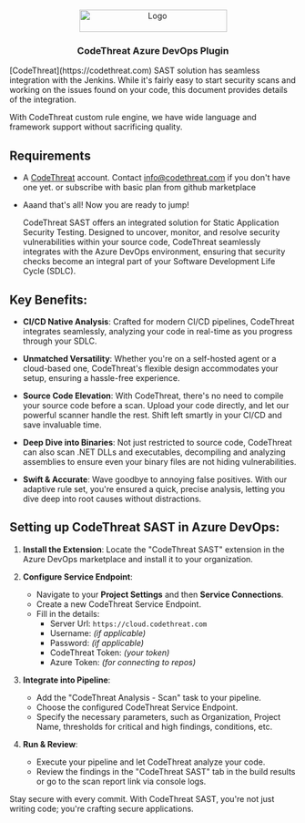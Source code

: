 
<!-- PROJECT LOGO -->
<br />
<p align="center">
  <a href="https://codethreat.com">
    <img src="https://www.codethreat.com/_next/static/media/ct-logo.0cc6530f.svg" alt="Logo" width="259" height="39">
  </a>

  <h3 align="center">CodeThreat Azure DevOps Plugin</h3>

</p>
[CodeThreat](https://codethreat.com) SAST solution has seamless integration with the Jenkins. While it's fairly easy to start security scans and working on the issues found on your code, this document provides details of the integration. 

With CodeThreat custom rule engine, we have wide language and framework support without sacrificing quality.

## Requirements

* A [CodeThreat](https://cloud.codethreat.com) account. Contact info@codethreat.com if you don't have one yet. or subscribe with basic plan from github marketplace
* Aaand that's all! Now you are ready to jump!

  CodeThreat SAST offers an integrated solution for Static Application Security Testing. Designed to uncover, monitor, and resolve security vulnerabilities within your source code, CodeThreat seamlessly integrates with the Azure DevOps environment, ensuring that security checks become an integral part of your Software Development Life Cycle (SDLC).

## Key Benefits:

-   **CI/CD Native Analysis**: Crafted for modern CI/CD pipelines, CodeThreat integrates seamlessly, analyzing your code in real-time as you progress through your SDLC.
    
-   **Unmatched Versatility**: Whether you're on a self-hosted agent or a cloud-based one, CodeThreat's flexible design accommodates your setup, ensuring a hassle-free experience.
    
-   **Source Code Elevation**: With CodeThreat, there's no need to compile your source code before a scan. Upload your code directly, and let our powerful scanner handle the rest. Shift left smartly in your CI/CD and save invaluable time.
    
-   **Deep Dive into Binaries**: Not just restricted to source code, CodeThreat can also scan .NET DLLs and executables, decompiling and analyzing assemblies to ensure even your binary files are not hiding vulnerabilities.
        
-   **Swift & Accurate**: Wave goodbye to annoying false positives. With our adaptive rule set, you're ensured a quick, precise analysis, letting you dive deep into root causes without distractions.

## Setting up CodeThreat SAST in Azure DevOps:

1.  **Install the Extension**: Locate the "CodeThreat SAST" extension in the Azure DevOps marketplace and install it to your organization.
    
2.  **Configure Service Endpoint**:
    
    -   Navigate to your **Project Settings** and then **Service Connections**.
    -   Create a new CodeThreat Service Endpoint.
    -   Fill in the details:
        -   Server Url: `https://cloud.codethreat.com`
        -   Username: _(if applicable)_
        -   Password: _(if applicable)_
        -   CodeThreat Token: _(your token)_
        -   Azure Token: _(for connecting to repos)_
3.  **Integrate into Pipeline**:
    
    -   Add the "CodeThreat Analysis - Scan" task to your pipeline.
    -   Choose the configured CodeThreat Service Endpoint.
    -   Specify the necessary parameters, such as Organization, Project Name, thresholds for critical and high findings, conditions, etc.
4.  **Run & Review**:
    
    -   Execute your pipeline and let CodeThreat analyze your code.
    -   Review the findings in the "CodeThreat SAST" tab in the build results or go to the scan report link via console logs.

Stay secure with every commit. With CodeThreat SAST, you're not just writing code; you're crafting secure applications.
